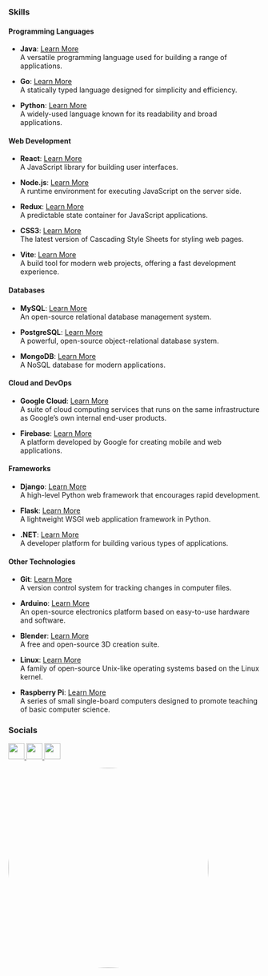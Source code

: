 
### Skills

#### Programming Languages
- **Java**: [Learn More](https://www.oracle.com/java/)
  <br> A versatile programming language used for building a range of applications.
  
- **Go**: [Learn More](https://go.dev/doc/)
  <br> A statically typed language designed for simplicity and efficiency.
  
- **Python**: [Learn More](https://www.python.org/)
  <br> A widely-used language known for its readability and broad applications.

#### Web Development
- **React**: [Learn More](https://reactjs.org/)
  <br> A JavaScript library for building user interfaces.
  
- **Node.js**: [Learn More](https://nodejs.org/en/)
  <br> A runtime environment for executing JavaScript on the server side.
  
- **Redux**: [Learn More](https://redux.js.org/)
  <br> A predictable state container for JavaScript applications.
  
- **CSS3**: [Learn More](https://www.w3.org/TR/CSS/#css)
  <br> The latest version of Cascading Style Sheets for styling web pages.
  
- **Vite**: [Learn More](https://vitejs.dev/)
  <br> A build tool for modern web projects, offering a fast development experience.

#### Databases
- **MySQL**: [Learn More](https://www.mysql.com/)
  <br> An open-source relational database management system.
  
- **PostgreSQL**: [Learn More](https://www.postgresql.org/)
  <br> A powerful, open-source object-relational database system.
  
- **MongoDB**: [Learn More](https://www.mongodb.com/)
  <br> A NoSQL database for modern applications.

#### Cloud and DevOps
- **Google Cloud**: [Learn More](https://cloud.google.com/)
  <br> A suite of cloud computing services that runs on the same infrastructure as Google’s own internal end-user products.
  
- **Firebase**: [Learn More](https://firebase.google.com/)
  <br> A platform developed by Google for creating mobile and web applications.

#### Frameworks
- **Django**: [Learn More](https://www.djangoproject.com/)
  <br> A high-level Python web framework that encourages rapid development.
  
- **Flask**: [Learn More](https://flask.palletsprojects.com/en/2.0.x/)
  <br> A lightweight WSGI web application framework in Python.

- **.NET**: [Learn More](https://dotnet.microsoft.com/en-us/)
  <br> A developer platform for building various types of applications.

#### Other Technologies
- **Git**: [Learn More](https://git-scm.com/)
  <br> A version control system for tracking changes in computer files.
  
- **Arduino**: [Learn More](https://store.arduino.cc/)
  <br> An open-source electronics platform based on easy-to-use hardware and software.
  
- **Blender**: [Learn More](https://www.blender.org/)
  <br> A free and open-source 3D creation suite.
  
- **Linux**: [Learn More](https://www.linux.org)
  <br> A family of open-source Unix-like operating systems based on the Linux kernel.
  
- **Raspberry Pi**: [Learn More](https://www.raspberrypi.org/)
  <br> A series of small single-board computers designed to promote teaching of basic computer science.


<p/>
                    
### Socials         
  <p align="left">
        <a href="https://discord.com/users/chxhk" target="_blank" rel="noreferrer">
      <picture>
      <source media="(prefers-color-scheme: dark)" srcset="https://raw.githubusercontent.com/danielcranney/readme-generator/main/public/icons/socials/discord-dark.svg" />
      <source media="(prefers-color-scheme: light)" srcset="https://raw.githubusercontent.com/danielcranney/readme-generator/main/public/icons/socials/discord.svg" />
      <img src="https://raw.githubusercontent.com/danielcranney/readme-generator/main/public/icons/socials/discord.svg" width="32" height="32" />
      </picture>
      </a>
        <a href="https://www.github.com/NaniChkhenkeli" target="_blank" rel="noreferrer">
      <picture>
      <source media="(prefers-color-scheme: dark)" srcset="https://raw.githubusercontent.com/danielcranney/readme-generator/main/public/icons/socials/github-dark.svg" />
      <source media="(prefers-color-scheme: light)" srcset="https://raw.githubusercontent.com/danielcranney/readme-generator/main/public/icons/socials/github.svg" />
      <img src="https://raw.githubusercontent.com/danielcranney/readme-generator/main/public/icons/socials/github.svg" width="32" height="32" />
      </picture>
      </a>
        <a href="https://www.linkedin.com/in/nanichkhenkeli" target="_blank" rel="noreferrer">
      <picture>
      <source media="(prefers-color-scheme: dark)" srcset="https://raw.githubusercontent.com/danielcranney/readme-generator/main/public/icons/socials/linkedin-dark.svg" />
      <source media="(prefers-color-scheme: light)" srcset="https://raw.githubusercontent.com/danielcranney/readme-generator/main/public/icons/socials/linkedin.svg" />
      <img src="https://raw.githubusercontent.com/danielcranney/readme-generator/main/public/icons/socials/linkedin.svg" width="32" height="32" />
      </picture>
      </a>
  
  </p>
<p align="left">
  <a href="https://github.com/NaniChkhenkeli">
    <img src="https://github-readme-stats.vercel.app/api/top-langs/?username=NaniChkhenkeli&langs_count=10&title_color=3382ed&text_color=ffffff&icon_color=0891b2&bg_color=1c1917&hide_border=true&locale=en&custom_title=Top%20Languages&layout=compact" alt="Top Languages" style="border-radius: 50%; width: 400px; height: 400px;" />
  </a>
</p>
